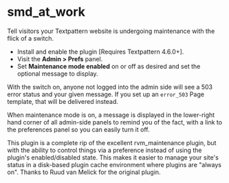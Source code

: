 # smd_at_work

Tell visitors your Textpattern website is undergoing maintenance with the flick of a switch.

- Install and enable the plugin [Requires Textpattern 4.6.0+].
- Visit the __Admin > Prefs__ panel.
- Set __Maintenance mode enabled__ on or off as desired and set the optional message to display.

With the switch on, anyone not logged into the admin side will see a 503 error status and your given message. If you set up an `error_503` Page template, that will be delivered instead.

When maintenance mode is on, a message is displayed in the lower-right hand corner of all admin-side panels to remind you of the fact, with a link to the preferences panel so you can easily turn it off.

This plugin is a complete rip of the excellent rvm_maintenance plugin, but with the ability to control things via a preference instead of using the plugin's enabled/disabled state. This makes it easier to manage your site's status in a disk-based plugin cache environment where plugins are "always on". Thanks to Ruud van Melick for the original plugin.
